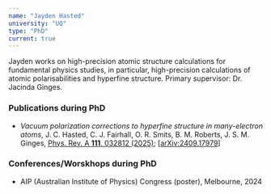 ```yaml
---
name: "Jayden Hasted"
university: "UQ"
type: "PhD"
current: true
---
```



Jayden works on high-precision atomic structure calculations for fundamental physics studies, in particular, high-precision calculations of atomic polarisabilities and hyperfine structure. Primary supervisor: Dr. Jacinda Ginges.

### Publications during PhD

* _Vacuum polarization corrections to hyperfine structure in many-electron atoms_, J. C. Hasted, C. J. Fairhall, O. R. Smits, B. M. Roberts, J. S. M. Ginges, [Phys. Rev. A **111**, 032812 (2025)](https://journals.aps.org/pra/abstract/10.1103/PhysRevA.111.032812); [[arXiv:2409.17979](http://arxiv.org/abs/2409.17979)]

### Conferences/Worskhops during PhD

* AIP (Australian Institute of Physics) Congress (poster), Melbourne, 2024
